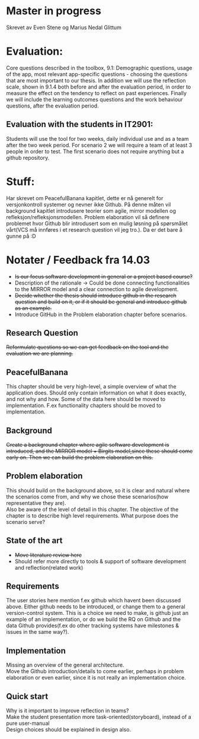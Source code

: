 Master in progress
======

Skrevet av Even Stene og Marius Nedal Glittum

# Evaluation:
Core questions described in the toolbox, 9.1:
Demographic questions, usage of the app, most relevant app-specific questions - choosing the questions that are most important to our thesis. 
In addition we will use the reflection scale, shown in 9.1.4 both before and after the evaluation period, in order to measure the effect on the tendency to reflect on past
experiences. Finally we will include the learning outcomes questions and the work behaviour questions, after the evaluation period. 

## Evaluation with the students in IT2901: 
Students will use the tool for two weeks, daily individual use and as a team after the two week period. 
For scenario 2 we will require a team of at least 3 people in order to test. 
The first scenario does not require anything but a github repository. 

# Stuff:
Har skrevet om PeacefulBanana kapitlet, dette er nå generelt for versjonkontroll systemer og nevner ikke Github. På denne måten vil background kapitlet introdusere teorier som agile, mirror modellen og refleksjon/refleksjonsmodellen. Problem elaboration vil så definere problemet hvor Github blir introdusert som en mulig løsning på spørsmålet vårt(VCS må innføres i et research question vil jeg tro.). Da er det bare å gunne på :D

# Notater / Feedback fra 14.03 
* ~~Is our focus software development in general or a project based course?~~
* Description of the rationale -> Could be done connecting functionalities to the MIRROR model and a clear connection to agile development.
* ~~Decide whether the thesis should introduce github in the research question and build on it, or if it should be general and introduce github as an example.~~
* Introduce GitHub in the Problem elaboration chapter before scenarios. 

## Research Question
~~Reformulate questions so we can get feedback on the tool and the evaluation we are planning.~~

## PeacefulBanana
This chapter should be very high-level, a simple overview of what the application does. Should only contain information on what it does exactly, and not why and how. Some of the data here should be moved to implementation. F.ex functionality chapters should be moved to implementation. 

## Background
~~Create a background chapter where agile software development is introduced, and the MIRROR model + Birgits model,since these should come early on. Then we can build the problem elaboration on this.~~

## Problem elaboration
This should build on the background above, so it is clear and natural where the scenarios come from, and why we chose these scenarios(how representative they are).   
Also be aware of the level of detail in this chapter. The objective of the chapter is to describe high level requirements. What purpose does the scenario serve?   

## State of the art
* ~~Move literature review here~~
* Should refer more directly to tools & support of software development and reflection(related work)

## Requirements
The user stories here mention f.ex github which havent been discussed above. Either github needs to be introduced, or change them to a general version-control system. This is a choice we need to make, is github just an example of an implementation, or do we build the RQ on Github and the data Github provides(f.ex do other tracking systems have milestones & issues in the same way?). 

## Implementation
Missing an overview of the general architecture.   
Move the Github introduction/details to come earlier, perhaps in problem elaboration or even earlier, since it is not really an implementation choice. 

## Quick start
Why is it important to improve reflection in teams?  
Make the student presentation more task-oriented(storyboard), instead of a pure user-manual  
Design choices should be explained in design also. 
